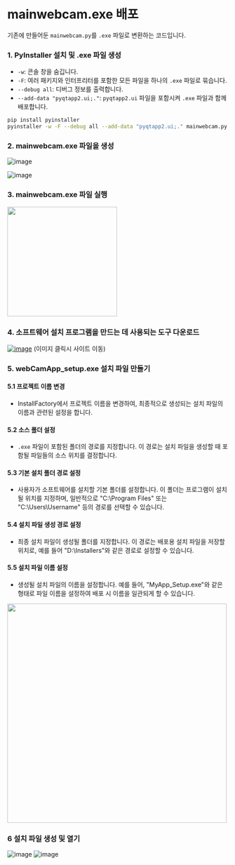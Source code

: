 # mainwebcam.exe 배포

기존에 만들어둔 `mainwebcam.py`를 `.exe` 파일로 변환하는 코드입니다.

### 1. PyInstaller 설치 및 .exe 파일 생성

- `-w`: 콘솔 창을 숨깁니다.
- `-F`: 여러 패키지와 인터프리터를 포함한 모든 파일을 하나의 `.exe` 파일로 묶습니다.
- `--debug all`: 디버그 정보를 출력합니다.
- `--add-data "pyqtapp2.ui;."`: `pyqtapp2.ui` 파일을 포함시켜 `.exe` 파일과 함께 배포합니다.
```bash
pip install pyinstaller
pyinstaller -w -F --debug all --add-data "pyqtapp2.ui;." mainwebcam.py
```

### 2. mainwebcam.exe 파일을 생성
![image](https://github.com/user-attachments/assets/10aea60d-688b-4260-9989-a667005476fe)

![image](https://github.com/user-attachments/assets/1ee3c6b7-f5f9-44b6-a5d7-47a3656a6ce9)

### 3. mainwebcam.exe 파일 실행
<img src="https://github.com/user-attachments/assets/b249c314-e09f-458b-8509-34b06ec1619c" width="250"/>

### 4. 소프트웨어 설치 프로그램을 만드는 데 사용되는 도구 다운로드
[![image](https://github.com/user-attachments/assets/0aabf0d6-bda2-432f-b4dc-555cfe3041a6)](https://dinae.tistory.com/23)
(이미지 클릭시 사이트 이동)
### 5. webCamApp_setup.exe 설치 파일 만들기
#### 5.1 프로젝트 이름 변경
- InstallFactory에서 프로젝트 이름을 변경하여, 최종적으로 생성되는 설치 파일의 이름과 관련된 설정을 합니다.

#### 5.2 소스 폴더 설정
- `.exe` 파일이 포함된 폴더의 경로를 지정합니다. 이 경로는 설치 파일을 생성할 때 포함될 파일들의 소스 위치를 결정합니다.

#### 5.3 기본 설치 폴더 경로 설정
- 사용자가 소프트웨어를 설치할 기본 폴더를 설정합니다. 이 폴더는 프로그램이 설치될 위치를 지정하며, 일반적으로 "C:\Program Files" 또는 "C:\Users\Username" 등의 경로를 선택할 수 있습니다.

#### 5.4 설치 파일 생성 경로 설정
- 최종 설치 파일이 생성될 폴더를 지정합니다. 이 경로는 배포용 설치 파일을 저장할 위치로, 예를 들어 "D:\Installers"와 같은 경로로 설정할 수 있습니다.

#### 5.5 설치 파일 이름 설정
- 생성될 설치 파일의 이름을 설정합니다. 예를 들어, "MyApp_Setup.exe"와 같은 형태로 파일 이름을 설정하여 배포 시 이름을 일관되게 할 수 있습니다.
<img src="https://github.com/user-attachments/assets/9c9d6da7-0a6d-402c-84b5-170b122b578a" width="500"/>

### 6 설치 파일 생성 및 열기
![image](https://github.com/user-attachments/assets/b2436b40-e46f-4fa8-9471-e8d92b349814)
![image](https://github.com/user-attachments/assets/ac2c9633-c11d-4146-ad17-a1a3eecab108)




